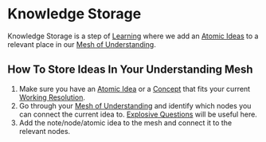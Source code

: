 # Knowledge Storage
Knowledge Storage is a step of [Learning](Learning.md) where we add an [Atomic Ideas](Atomic%20Ideas.md) to a relevant place in our [Mesh of Understanding](Mesh%20of%20Understanding.md).

## How To Store Ideas In Your Understanding Mesh
1. Make sure you have an [Atomic Idea](Atomic%20Ideas.md) or a [Concept](Concept.md) that fits your current [Working Resolution](Working%20Resolution.md).
2. Go through your [Mesh of Understanding](Mesh%20of%20Understanding.md) and identify which nodes you can connect the current idea to. [Explosive Questions](Explosive%20Questions.md) will be useful here.
3. Add the note/node/atomic idea to the mesh and connect it to the relevant nodes.